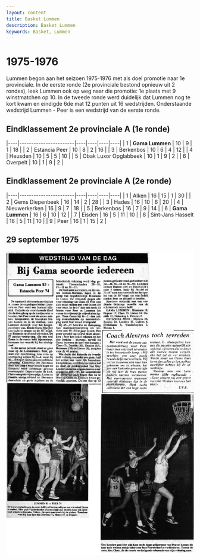 ```yaml
---
layout: content
title: Basket Lummen
description: Basket Lummen
keywords: Basket, Lummen
---
```


# 1975-1976

Lummen begon aan het seizoen 1975-1976 met als doel promotie naar 1e provinciale. In de eerste ronde (2e provinciale bestond opnieuw uit 2 rondes), leek Lummen ook op weg naar die promotie: 1e plaats met 9 winstmatchen op 10. In de tweede ronde werd duidelijk dat Lummen nog te kort kwam en eindigde 6de mat 12 punten uit 16 wedstrijden. Onderstaande wedstrijd Lummen - Peer is een wedstrijd van de eerste ronde.

## Eindklassement 2e provinciale A (1e ronde)

|----|-----------------------|----|----|----|----|
| 1  | **Gama Lummen**       | 10 | 9  | 1  | 18 |
| 2  | Estancia Peer         | 10 | 8  | 2  | 16 |
| 3  | Berkenbos             | 10 | 6  | 4  | 12 |
| 4  | Heusden               | 10 | 5  | 5  | 10 |
| 5  | Obak Luxor Opglabbeek | 10 | 1  | 9  | 2  |
| 6  | Overpelt              | 10 | 1  | 9  | 2  |

## Eindklassement 2e provinciale A (2e ronde)

|----|-----------------------|----|----|----|----|
| 1  | Alken                 | 16 | 15 | 1  | 30 |
| 2  | Gems Diepenbeek       | 16 | 14 | 2  | 28 |
| 3  | Hades                 | 16 | 10 | 6  | 20 |
| 4  | Nieuwerkerken         | 16 | 9  | 7  | 18 |
| 5  | Berkenbos             | 16 | 7  | 9  | 14 |
| 6  | **Gama Lummen**       | 16 | 6  | 10 | 12 |
| 7  | Eisden                | 16 | 5  | 11 | 10 |
| 8  | Sint-Jans Hasselt     | 16 | 5  | 11 | 10 |
| 9  | Peer                  | 16 | 1  | 15 | 2  |

## 29 september 1975

![19750929](/club/geschiedenis/1975-1976/19750929.gif)
